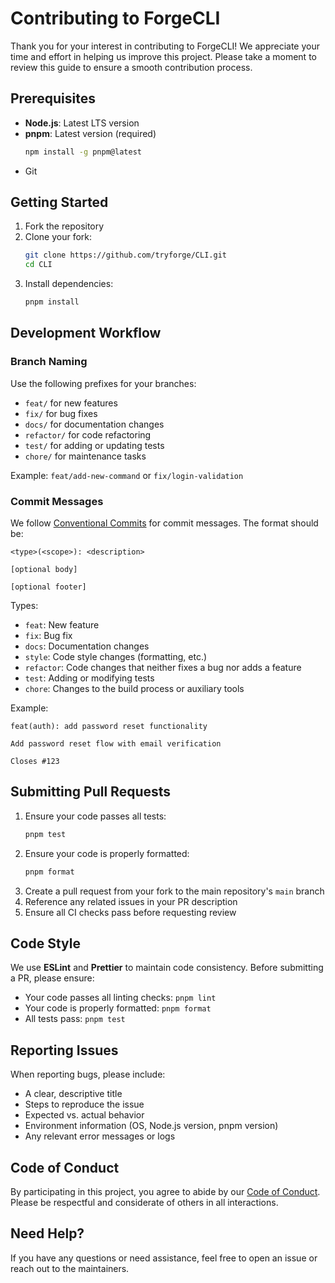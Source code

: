 # Contributing to ForgeCLI

Thank you for your interest in contributing to ForgeCLI! We appreciate your time
and effort in helping us improve this project. Please take a moment to review
this guide to ensure a smooth contribution process.

## Prerequisites

- **Node.js**: Latest LTS version
- **pnpm**: Latest version (required)
  ```bash
  npm install -g pnpm@latest
  ```
- Git

## Getting Started

1. Fork the repository
2. Clone your fork:
   ```bash
   git clone https://github.com/tryforge/CLI.git
   cd CLI
   ```
3. Install dependencies:
   ```bash
   pnpm install
   ```

## Development Workflow

### Branch Naming

Use the following prefixes for your branches:

- `feat/` for new features
- `fix/` for bug fixes
- `docs/` for documentation changes
- `refactor/` for code refactoring
- `test/` for adding or updating tests
- `chore/` for maintenance tasks

Example: `feat/add-new-command` or `fix/login-validation`

### Commit Messages

We follow [Conventional Commits](https://www.conventionalcommits.org/) for
commit messages. The format should be:

```
<type>(<scope>): <description>

[optional body]

[optional footer]
```

Types:

- `feat`: New feature
- `fix`: Bug fix
- `docs`: Documentation changes
- `style`: Code style changes (formatting, etc.)
- `refactor`: Code changes that neither fixes a bug nor adds a feature
- `test`: Adding or modifying tests
- `chore`: Changes to the build process or auxiliary tools

Example:

```
feat(auth): add password reset functionality

Add password reset flow with email verification

Closes #123
```

## Submitting Pull Requests

1. Ensure your code passes all tests:
   ```bash
   pnpm test
   ```
2. Ensure your code is properly formatted:
   ```bash
   pnpm format
   ```
3. Create a pull request from your fork to the main repository's `main` branch
4. Reference any related issues in your PR description
5. Ensure all CI checks pass before requesting review

## Code Style

We use **ESLint** and **Prettier** to maintain code consistency. Before
submitting a PR, please ensure:

- Your code passes all linting checks: `pnpm lint`
- Your code is properly formatted: `pnpm format`
- All tests pass: `pnpm test`

## Reporting Issues

When reporting bugs, please include:

- A clear, descriptive title
- Steps to reproduce the issue
- Expected vs. actual behavior
- Environment information (OS, Node.js version, pnpm version)
- Any relevant error messages or logs

## Code of Conduct

By participating in this project, you agree to abide by our
[Code of Conduct](CODE_OF_CONDUCT.md). Please be respectful and considerate of
others in all interactions.

## Need Help?

If you have any questions or need assistance, feel free to open an issue or
reach out to the maintainers.
